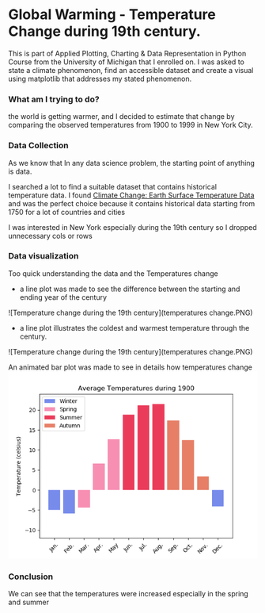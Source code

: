 # Global Warming - Temperature Change during 19th century. 
This is part of Applied Plotting, Charting &amp; Data Representation in Python Course from the University of Michigan that I enrolled on. I was asked to state a climate phenomenon, find an accessible dataset and create a visual using matplotlib that addresses my stated phenomenon.

### What am I trying to do?
the world is getting warmer, and I decided to estimate that change by comparing the observed temperatures from 1900 to 1999 in New York City.

### Data Collection
As we know that In any data science problem, the starting point of anything is data.

I searched a lot to find a suitable dataset that contains historical temperature data. I found 
[Climate Change: Earth Surface Temperature Data](https://www.kaggle.com/berkeleyearth/climate-change-earth-surface-temperature-data#GlobalTemperatures.csv) and was the perfect choice because it contains historical data starting from 1750 for a lot of countries and cities

I was interested in New York especially during the 19th century so I dropped unnecessary cols or rows 

### Data visualization
Too quick understanding the data and the Temperatures change
* a line plot was made to see the difference between the starting and ending year of the century

![Temperature change during the 19th century](temperatures change.PNG)

* a line plot illustrates the coldest and warmest temperature through the century.

![Temperature change during the 19th century](temperatures change.PNG)

An animated bar plot was made to see in details how temperatures change
![all_years](final.gif)

### Conclusion

We can see that the temperatures were increased especially in the spring and summer
